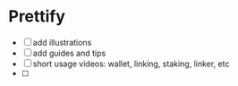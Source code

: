 # Prettify

- [ ] add illustrations
- [ ] add guides and tips
- [ ] short usage videos: wallet, linking, staking, linker, etc
- [ ] 
